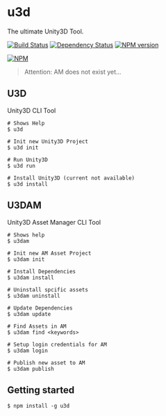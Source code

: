 u3d
===

The ultimate Unity3D Tool.

[![Build Status](https://travis-ci.org/Ninevillage/u3d.svg?branch=master)](https://travis-ci.org/Ninevillage/u3d)
[![Dependency Status](https://gemnasium.com/Ninevillage/u3d.svg)](https://gemnasium.com/Ninevillage/u3d)
[![NPM version](https://badge.fury.io/js/u3d.svg)](http://badge.fury.io/js/u3d)


[![NPM](https://nodei.co/npm/u3d.png)](https://nodei.co/npm/u3d/)

> Attention: AM does not exist yet...

## U3D
Unity3D CLI Tool
```
# Shows Help
$ u3d

# Init new Unity3D Project
$ u3d init

# Run Unity3D
$ u3d run

# Install Unity3D (current not available)
$ u3d install
```

## U3DAM
Unity3D Asset Manager CLI Tool
```
# Shows help
$ u3dam

# Init new AM Asset Project
$ u3dam init

# Install Dependencies
$ u3dam install

# Uninstall spcific assets
$ u3dam uninstall

# Update Dependencies
$ u3dam update

# Find Assets in AM
$ u3dam find <keywords>

# Setup login credentials for AM
$ u3dam login

# Publish new asset to AM
$ u3dam publish
```

## Getting started
```
$ npm install -g u3d
```

